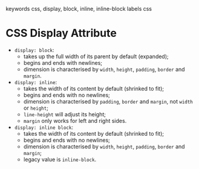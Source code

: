 keywords css, display, block, inline, inline-block
labels css

# CSS Display Attribute
* `display: block`:
  * takes up the full width of its parent by default (expanded);
  * begins and ends with newlines;
  * dimension is characterised by `width`, `height`, `padding`, `border` and `margin`.
* `display: inline`:
  * takes the width of its content by default (shrinked to fit);
  * begins and ends with no newlines;
  * dimension is characterised by `padding`, `border` and `margin`, not `width` or `height`;
  * `line-height` will adjust its height;
  * `margin` only works for left and right sides.
* `display: inline block`:
  * takes the width of its content by default (shrinked to fit);
  * begins and ends with no newlines;
  * dimension is characterised by `width`, `height`, `padding`, `border` and `margin`;
  * legacy value is `inline-block`.
